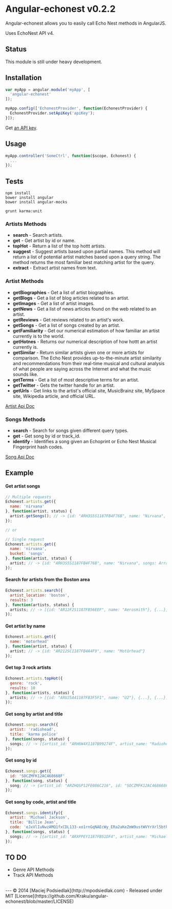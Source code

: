 Angular-echonest v0.2.2
=============

Angular-echonest allows you to easily call Echo Nest methods in AngularJS.

Uses EchoNest API v4.

## Status
This module is still under heavy development.

## Installation
```js
var myApp = angular.module('myApp', [
  'angular-echonest'
]);

myApp.config(['EchonestProvider', function(EchonestProvider) {
  EchonestProvider.setApiKey('apiKey');
}]);
```

Get [an API key](http://developer.echonest.com/docs/v4/#keys).

## Usage
```js
myApp.controller('SomeCtrl', function($scope, Echonest) {
  ...
});
```

## Tests
```
npm install
bower install angular
bower install angular-mocks

grunt karma:unit

```

### Artists Methods
  - **search** - Search artists.
  - **get** - Get artist by id or name.
  - **topHot** - Return a list of the top hottt artists.
  - **suggest** - Suggest artists based upon partial names. This method will return a list of potential artist matches based upon a query string. The method returns the most familiar best matching artist for the query.
  - **extract** - Extract artist names from text.

### Artist Methods
  - **getBiographies** - Get a list of artist biographies.
  - **getBlogs** - Get a list of blog articles related to an artist.
  - **getImages** - Get a list of artist images.
  - **getNews** - Get a list of news articles found on the web related to an artist.
  - **getReviews** - Get reviews related to an artist's work.
  - **getSongs** - Get a list of songs created by an artist.
  - **getFamiliarity** - Get our numerical estimation of how familiar an artist currently is to the world.
  - **getHotnes** - Returns our numerical description of how hottt an artist currently is.
  - **getSimilar** - Return similar artists given one or more artists for comparison. The Echo Nest provides up-to-the-minute artist similarity and recommendations from their real-time musical and cultural analysis of what people are saying across the Internet and what the music sounds like.
  - **getTerms** - Get a list of most descriptive terms for an artist.
  - **getTwitter** - Gets the twitter handle for an artist.
  - **getUrls** - Get links to the artist's official site, MusicBrainz site, MySpace site, Wikipedia article, and official URL.

[Artist Api Doc](http://developer.echonest.com/docs/v4/artist.html)

### Songs Methods
  - **search** - Search for songs given different query types.
  - **get** - Get song by id or track_id.
  - **identify** - Identifies a song given an Echoprint or Echo Nest Musical Fingerprint hash codes.

[Song Api Doc](http://developer.echonest.com/docs/v4/song.html)


## Example
#### Get artist songs
```js
// Multiple requests
Echonest.artists.get({
  name: 'nirvana'
}, function(artist, status) {
  artist.getSongs(); // -> {id: "ARH3S5S1187FB4F76B", name: "Nirvana", songs: Array[15]}
});

// or

// Single request
Echonest.artists.get({
  name: 'nirvana',
  bucket: 'songs'
}, function(artist, status) {
  artist; // -> {id: "ARH3S5S1187FB4F76B", name: "Nirvana", songs: Array[15]}
});
```

#### Search for artists from the Boston area
```js
Echonest.artists.search({ 
  artist_location: 'boston',
  results: 3
}, function(artists, status) {
  artists; // -> [{id: "AR12F2S1187FB56EEF", name: "Aerosmith"}, {...}, {...}]
});
```

#### Get artist by name
```js
Echonest.artists.get({ 
  name: 'motorhead'
}, function(artist, status) {
  artist; // -> {id: "AR212SC1187FB4A4F9", name: "Motörhead"}
});
```

#### Get top 3 rock artists
```js
Echonest.artists.topHot({
  genre: 'rock',
  results: 10
}, function(artists, status) {
  artists; // -> [{id: "ARUJ5A41187FB3F5F1", name: "U2"}, {...}, {...}]
});
```

#### Get song by artist and title
```js
Echonest.songs.search({
  artist: 'radiohead',
  title: 'karma police'
}, function(songs, status) {
  songs; // -> [{artist_id: "ARH6W4X1187B99274F", artist_name: "Radiohead", id: "SOHJOLH12A6310DFE5", title: "Karma Police"}, {...}]
});
```

#### Get song by id
```js
Echonest.songs.get({
  id: 'SOCZMFK12AC468668F'
}, function(song, status) {
  song; // -> {artist_id: "ARZHQSP12FE086C216", id: "SOCZMFK12AC468668F", artist_name: "Wil-Lean", title: "Stay Fly"}
});
```

#### Get song by code, artist and title
```js
Echonest.songs.identify({
  artist: 'Michael Jackson',
  title: 'Billie Jean',
  code: 'eJxVlIuNwzAMQ1fxCDL133-xo1rnGqNAEcWy_ERa2aKeZmW9ustWVYrXrl5bthn_laFkzguNWpklEmoTB74JKYZSPlbJ0sy9fQrsrbEaO9W3bsbaWOoK7IhkHFaf_ag2d75oOQSZczbz5CKA7XgTIBIXASvFi0A3W8pMUZ7FZTWTVbujCcADlQ_f_WbdRNJ2vDUwSF0EZmFvAku_CVy440fgiIvArWZZWoJ7GWd-CVTYC5FCFI8GQdECdROE20UQfLoIUmhLC7IiByF1gzbAs3tsSKctyC76MPJlHRsZ5qhSQhu_CJFcKtW4EMrHSIrpTGLFqsdItj1H9JYHQYN7W2nkC6GDPjZTAzL9dx0fS4M1FoROHh9YhLHWdRchQSd_CLTpOHkQQP3xQsA2-sLOUD7CzxU0GmHVdIxh46Oide0NrNEmjghG44Ax_k2AoDHsiV6WsiD6OFm8y-0Lyt8haDBBzeMlAnTuuGYIB4WA2lEPAWbdeOabgFN6TQMs6ctLA5fHyKMBB0veGrjPfP00IAlWNm9n7hEh5PiYYBGKQDP-x4F0CL8HkhoQnRWN997JyEpnHFR7EhLPQMZmgXS68hsHktEVErranvSSR2VwfJhQCnkuwhBUcINNY-xu1pmw3PmBqU9-8xu0kiF1ngOa8vwBSSzzNw=='
}, function(songs, status) {
  songs; // -> [{artist_id: "ARXPPEY1187FB51DF4", artist_name: "Michael Jackson", id: "SODJXOA1313438FB61", message: "OK (match type 5)", score: 54, title: "Billie Jean"}]
});
```

## TO DO
  * Genre API Methods
  * Track API Methods

<br>
---
© 2014 [Maciej Podsiedlak](http://mpodsiedlak.com) - Released under MIT [License](https://github.com/Kraku/angular-echonest/blob/master/LICENSE)
